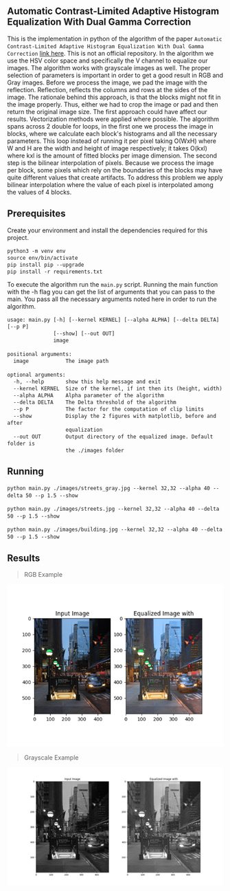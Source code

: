 ## Automatic Contrast-Limited Adaptive Histogram Equalization With Dual Gamma Correction

This is the implementation in python of the algorithm of the paper `Automatic Contrast-Limited Adaptive Histogram
Equalization With Dual Gamma Correction` [link here](https://ieeexplore.ieee.org/document/8269243). This is not an official repository. In the algorithm we use the HSV color space 
and specifically the V channel to equalize our images. The algorithm works with grayscale images as well. The proper selection of 
parameters is important in order to get a good result in RGB and Gray images. Before we process the image, we pad the image with the 
reflection. Reflection, reflects the columns and rows at the sides of the image. The rationale behind this approach, is that the blocks 
might not fit in the image properly. Thus, either we had to crop the image or pad and then return the original image size. The first approach could 
have affect our results. Vectorization methods were applied where possible. The algorithm spans across 2 double for loops, in the first one we process 
the image in blocks, where we calculate each block's histograms and all the necessary parameters. This loop instead of running it per pixel taking O(WxH) where 
W and H are the width and height of image respectively; it takes O(kxl) where kxl is the amount of fitted blocks per image dimension. The second step is the bilinear interpolation 
of pixels. Because we process the image per block, some pixels which rely on the boundaries of the blocks may have quite different values that create artifacts. To address this problem 
we apply bilinear interpolation where the value of each pixel is interpolated among the values of 4 blocks. 

## Prerequisites
Create your environment and install the dependencies required for this project.

```commandline
python3 -m venv env
source env/bin/activate
pip install pip --upgrade
pip install -r requirements.txt
```

To execute the algorithm run the `main.py` script. Running the main function with the -h flag 
you can get the list of arguments that you can pass to the main. You pass all the necessary arguments 
noted here in order to run the algorithm. 

``` 
usage: main.py [-h] [--kernel KERNEL] [--alpha ALPHA] [--delta DELTA] [--p P]
               [--show] [--out OUT]
               image

positional arguments:
  image            The image path

optional arguments:
  -h, --help       show this help message and exit
  --kernel KERNEL  Size of the kernel, if int then its (height, width)
  --alpha ALPHA    Alpha parameter of the algorithm
  --delta DELTA    The Delta threshold of the algorithm
  --p P            The factor for the computation of clip limits
  --show           Display the 2 figures with matplotlib, before and after
                   equalization
  --out OUT        Output directory of the equalized image. Default folder is
                   the ./images folder

```

## Running 

`python main.py ./images/streets_gray.jpg --kernel 32,32 --alpha 40 --delta 50 --p 1.5 --show`


`python main.py ./images/streets.jpg --kernel 32,32 --alpha 40 --delta 50 --p 1.5 --show`

`python main.py ./images/building.jpg --kernel 32,32 --alpha 40 --delta 50 --p 1.5 --show`

## Results

> RGB Example
<img src="./plots/eq_streets.png" width="720"/>

> Grayscale Example
<img src="./plots/eq_streets_gray.png" width="720"/>
